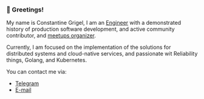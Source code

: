 ### 🤝 Greetings!


My name is Constantine Grigel, I am an [Engineer](https://www.linkedin.com/in/cgrigel/) with a demonstrated history of production software development, and active community contributor, and [meetups organizer](https://www.meetup.com/members/186128767/). 

Currently, I am focused on the implementation of the solutions for distributed systems and cloud-native services, and passionate wit Reliability things, Golang, and Kubernetes.


You can contact me via:

* [Telegram](https://t.me/cgrigel)
* [E-mail](rootoptical@gmail.com)
